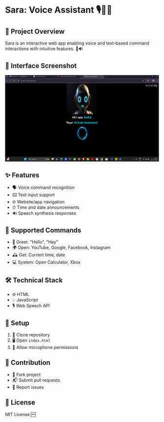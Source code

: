 # Sara: Voice Assistant 🎙️🤖💬

## 🌟 Project Overview
Sara is an interactive web app enabling voice and text-based command interactions with intuitive features. 🚀🔊

## 📸 Interface Screenshot
![Sara Voice Assistant Interface](https://github.com/radhika004/Virtual-Assistant/blob/main/Screenshot%202025-02-06%20212755.jpg)

## ✨ Features
- 🗣️ Voice command recognition
- ⌨️ Text input support
- 🌐 Website/app navigation
- ⏰ Time and date announcements
- 🔊 Speech synthesis responses

## 🎉 Supported Commands
- 👋 Greet: "Hello", "Hey"
- 🌍 Open: YouTube, Google, Facebook, Instagram
- 🕰️ Get: Current time, date
- 💻 System: Open Calculator, Xbox

## 🛠️ Technical Stack
- 🌐 HTML
- 💡 JavaScript
- 🎙️ Web Speech API

## 🚀 Setup
1. 🔽 Clone repository
2. 🖥️ Open `index.html`
3. 🎤 Allow microphone permissions

## 🤝 Contribution
- 🍴 Fork project
- 📬 Submit pull requests
- 🐞 Report issues

## 📜 License
MIT License 🆓
